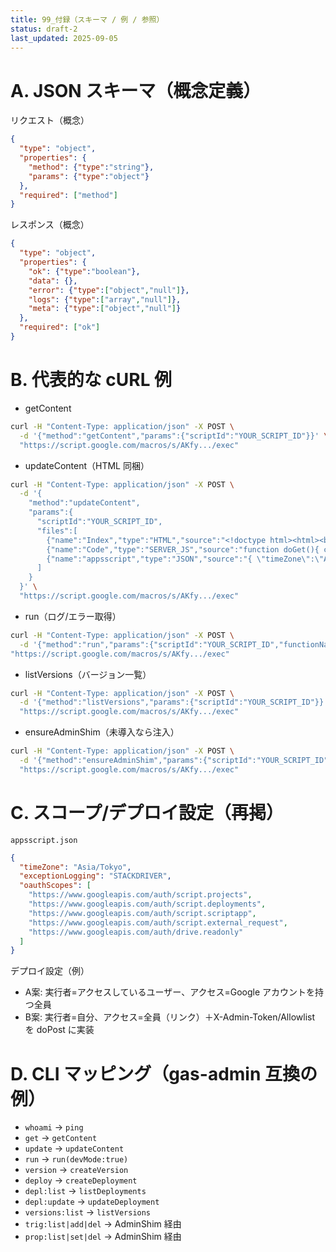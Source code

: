 ```yaml
---
title: 99_付録（スキーマ / 例 / 参照）
status: draft-2
last_updated: 2025-09-05
---
```


# A. JSON スキーマ（概念定義）

リクエスト（概念）

```json
{
  "type": "object",
  "properties": {
    "method": {"type":"string"},
    "params": {"type":"object"}
  },
  "required": ["method"]
}
```

レスポンス（概念）

```json
{
  "type": "object",
  "properties": {
    "ok": {"type":"boolean"},
    "data": {},
    "error": {"type":["object","null"]},
    "logs": {"type":["array","null"]},
    "meta": {"type":["object","null"]}
  },
  "required": ["ok"]
}
```

# B. 代表的な cURL 例

- getContent

```bash
curl -H "Content-Type: application/json" -X POST \
  -d '{"method":"getContent","params":{"scriptId":"YOUR_SCRIPT_ID"}}' \
  "https://script.google.com/macros/s/AKfy.../exec"
```

- updateContent（HTML 同梱）

```bash
curl -H "Content-Type: application/json" -X POST \
  -d '{
    "method":"updateContent",
    "params":{
      "scriptId":"YOUR_SCRIPT_ID",
      "files":[
        {"name":"Index","type":"HTML","source":"<!doctype html><html><body><?= name ?></body></html>"},
        {"name":"Code","type":"SERVER_JS","source":"function doGet(){ const t=HtmlService.createTemplateFromFile(\"Index\"); t.name=\"World\"; return t.evaluate(); }"},
        {"name":"appsscript","type":"JSON","source":"{ \"timeZone\":\"Asia/Tokyo\" }"}
      ]
    }
  }' \
  "https://script.google.com/macros/s/AKfy.../exec"
```

- run（ログ/エラー取得）

```bash
curl -H "Content-Type: application/json" -X POST \
  -d '{"method":"run","params":{"scriptId":"YOUR_SCRIPT_ID","functionName":"main","parameters":[],"devMode":true}}' \
"https://script.google.com/macros/s/AKfy.../exec"
```

- listVersions（バージョン一覧）

```bash
curl -H "Content-Type: application/json" -X POST \
  -d '{"method":"listVersions","params":{"scriptId":"YOUR_SCRIPT_ID"}}' \
  "https://script.google.com/macros/s/AKfy.../exec"
```

- ensureAdminShim（未導入なら注入）

```bash
curl -H "Content-Type: application/json" -X POST \
  -d '{"method":"ensureAdminShim","params":{"scriptId":"YOUR_SCRIPT_ID"}}' \
  "https://script.google.com/macros/s/AKfy.../exec"
```

# C. スコープ/デプロイ設定（再掲）

`appsscript.json`

```json
{
  "timeZone": "Asia/Tokyo",
  "exceptionLogging": "STACKDRIVER",
  "oauthScopes": [
    "https://www.googleapis.com/auth/script.projects",
    "https://www.googleapis.com/auth/script.deployments",
    "https://www.googleapis.com/auth/script.scriptapp",
    "https://www.googleapis.com/auth/script.external_request",
    "https://www.googleapis.com/auth/drive.readonly"
  ]
}
```

デプロイ設定（例）

- A案: 実行者=アクセスしているユーザー、アクセス=Google アカウントを持つ全員
- B案: 実行者=自分、アクセス=全員（リンク）＋X-Admin-Token/Allowlist を doPost に実装

# D. CLI マッピング（gas-admin 互換の例）

- `whoami` → `ping`
- `get` → `getContent`
- `update` → `updateContent`
- `run` → `run(devMode:true)`
- `version` → `createVersion`
- `deploy` → `createDeployment`
- `depl:list` → `listDeployments`
- `depl:update` → `updateDeployment`
- `versions:list` → `listVersions`
- `trig:list|add|del` → AdminShim 経由
- `prop:list|set|del` → AdminShim 経由
